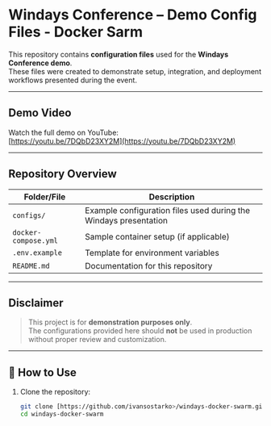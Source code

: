 #  Windays Conference – Demo Config Files - Docker Sarm

This repository contains **configuration files** used for the **Windays Conference demo**.  
These files were created to demonstrate setup, integration, and deployment workflows presented during the event.

---

## Demo Video

Watch the full demo on YouTube:  
[https://youtu.be/7DQbD23XY2M](https://youtu.be/7DQbD23XY2M)

---

## Repository Overview

| Folder/File | Description |
|--------------|-------------|
| `configs/` | Example configuration files used during the Windays presentation |
| `docker-compose.yml` | Sample container setup (if applicable) |
| `.env.example` | Template for environment variables |
| `README.md` | Documentation for this repository |

---

## Disclaimer

> This project is for **demonstration purposes only**.  
> The configurations provided here should **not** be used in production without proper review and customization.

---

## 🧩 How to Use

1. Clone the repository:
   ```bash
   git clone [https://github.com/ivansostarko>/windays-docker-swarm.git](https://github.com/ivansostarko/windays-docker-swarm)
   cd windays-docker-swarm
